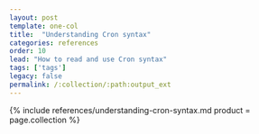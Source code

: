 ```yaml
---
layout: post
template: one-col
title:  "Understanding Cron syntax"
categories: references
order: 10
lead: "How to read and use Cron syntax"
tags: ['tags']
legacy: false
permalink: /:collection/:path:output_ext
---
```


{% include references/understanding-cron-syntax.md product = page.collection %}